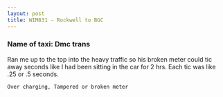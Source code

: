 ```yaml
---
layout: post
title: WIM831 - Rockwell to BGC
---
```


### Name of taxi: Dmc trans

Ran me up to the top into the heavy traffic so his broken meter could tic away seconds like I had been sitting in the car for 2 hrs. Each tic was like .25 or .5 seconds.

```Over charging, Tampered or broken meter```
